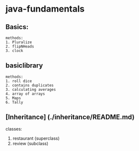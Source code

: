 # java-fundamentals
## Basics:
    methods:
    1. Pluralize
    2. flipNHeads
    3. clock


## basiclibrary
    methods:
    1. roll dice
    2. contains duplicates
    3. calculating averages
    4. array of arrays
    5. Maps
    6. Tally
## [Inheritance] (./inheritance/README.md)
  classes:
  1. restaurant (superclass)
  2. review (subclass)
